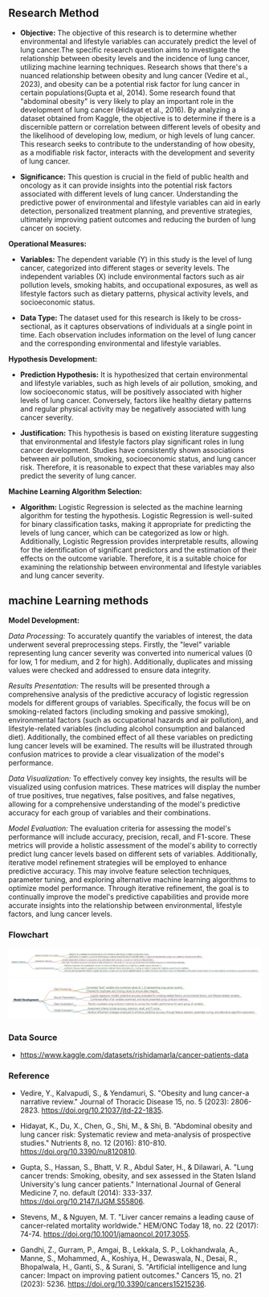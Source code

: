 
## Research Method
- **Objective:** The objective of this research is to determine whether environmental and lifestyle variables can accurately predict the level of lung cancer.The specific research question aims to investigate the relationship between obesity levels and the incidence of lung cancer, utilizing machine learning techniques. Research shows that there's a nuanced relationship between obesity and lung cancer (Vedire et al., 2023), and obesity can be a potential risk factor for lung cancer in certain populations(Gupta et al, 2014). Some research found that "abdominal obesity" is very likely to play an important role in the development of lung cancer (Hidayat et al., 2016). By analyzing a dataset obtained from Kaggle, the objective is to determine if there is a discernible pattern or correlation between different levels of obesity and the likelihood of developing low, medium, or high levels of lung cancer. This research seeks to contribute to the understanding of how obesity, as a modifiable risk factor, interacts with the development and severity of lung cancer.
  
- **Significance:** This question is crucial in the field of public health and oncology as it can provide insights into the potential risk factors associated with different levels of lung cancer. Understanding the predictive power of environmental and lifestyle variables can aid in early detection, personalized treatment planning, and preventive strategies, ultimately improving patient outcomes and reducing the burden of lung cancer on society.

**Operational Measures:**

- **Variables:** The dependent variable (Y) in this study is the level of lung cancer, categorized into different stages or severity levels. The independent variables (X) include environmental factors such as air pollution levels, smoking habits, and occupational exposures, as well as lifestyle factors such as dietary patterns, physical activity levels, and socioeconomic status.

- **Data Type:** The dataset used for this research is likely to be cross-sectional, as it captures observations of individuals at a single point in time. Each observation includes information on the level of lung cancer and the corresponding environmental and lifestyle variables.

**Hypothesis Development:**

- **Prediction Hypothesis:** It is hypothesized that certain environmental and lifestyle variables, such as high levels of air pollution, smoking, and low socioeconomic status, will be positively associated with higher levels of lung cancer. Conversely, factors like healthy dietary patterns and regular physical activity may be negatively associated with lung cancer severity.

- **Justification:** This hypothesis is based on existing literature suggesting that environmental and lifestyle factors play significant roles in lung cancer development. Studies have consistently shown associations between air pollution, smoking, socioeconomic status, and lung cancer risk. Therefore, it is reasonable to expect that these variables may also predict the severity of lung cancer.

**Machine Learning Algorithm Selection:**

- **Algorithm:** Logistic Regression is selected as the machine learning algorithm for testing the hypothesis. Logistic Regression is well-suited for binary classification tasks, making it appropriate for predicting the levels of lung cancer, which can be categorized as low or high. Additionally, Logistic Regression provides interpretable results, allowing for the identification of significant predictors and the estimation of their effects on the outcome variable. Therefore, it is a suitable choice for examining the relationship between environmental and lifestyle variables and lung cancer severity.

## machine Learning methods
**Model Development:**

*Data Processing:*
To accurately quantify the variables of interest, the data underwent several preprocessing steps. Firstly, the "level" variable representing lung cancer severity was converted into numerical values (0 for low, 1 for medium, and 2 for high). Additionally, duplicates and missing values were checked and addressed to ensure data integrity.

*Results Presentation:*
The results will be presented through a comprehensive analysis of the predictive accuracy of logistic regression models for different groups of variables. Specifically, the focus will be on smoking-related factors (including smoking and passive smoking), environmental factors (such as occupational hazards and air pollution), and lifestyle-related variables (including alcohol consumption and balanced diet). Additionally, the combined effect of all these variables on predicting lung cancer levels will be examined. The results will be illustrated through confusion matrices to provide a clear visualization of the model's performance.

*Data Visualization:*
To effectively convey key insights, the results will be visualized using confusion matrices. These matrices will display the number of true positives, true negatives, false positives, and false negatives, allowing for a comprehensive understanding of the model's predictive accuracy for each group of variables and their combinations.

*Model Evaluation:*
The evaluation criteria for assessing the model's performance will include accuracy, precision, recall, and F1-score. These metrics will provide a holistic assessment of the model's ability to correctly predict lung cancer levels based on different sets of variables. Additionally, iterative model refinement strategies will be employed to enhance predictive accuracy. This may involve feature selection techniques, parameter tuning, and exploring alternative machine learning algorithms to optimize model performance. Through iterative refinement, the goal is to continually improve the model's predictive capabilities and provide more accurate insights into the relationship between environmental, lifestyle factors, and lung cancer levels.

### Flowchart
![image](https://github.com/Rising-Stars-by-Sunshine/STATS201_Jiahe_Final/blob/5c496a810e37c543953113f5c17ac95f0a6fcd5c/method/method%20markmap.png)
![image](https://github.com/Rising-Stars-by-Sunshine/STATS201_Jiahe_Final/blob/5c496a810e37c543953113f5c17ac95f0a6fcd5c/method/ml.png)

### Data Source
- https://www.kaggle.com/datasets/rishidamarla/cancer-patients-data



### Reference
- Vedire, Y., Kalvapudi, S., & Yendamuri, S. "Obesity and lung cancer-a narrative review." Journal of Thoracic Disease 15, no. 5 (2023): 2806-2823. https://doi.org/10.21037/jtd-22-1835.

- Hidayat, K., Du, X., Chen, G., Shi, M., & Shi, B. "Abdominal obesity and lung cancer risk: Systematic review and meta-analysis of prospective studies." Nutrients 8, no. 12 (2016): 810-810. https://doi.org/10.3390/nu8120810.

- Gupta, S., Hassan, S., Bhatt, V. R., Abdul Sater, H., & Dilawari, A. "Lung cancer trends: Smoking, obesity, and sex assessed in the Staten Island University's lung cancer patients." International Journal of General Medicine 7, no. default (2014): 333-337. https://doi.org/10.2147/IJGM.S55806.

- Stevens, M., & Nguyen, M. T. "Liver cancer remains a leading cause of cancer-related mortality worldwide." HEM/ONC Today 18, no. 22 (2017): 74-74. https://doi.org/10.1001/jamaoncol.2017.3055.

- Gandhi, Z., Gurram, P., Amgai, B., Lekkala, S. P., Lokhandwala, A., Manne, S., Mohammed, A., Koshiya, H., Dewaswala, N., Desai, R., Bhopalwala, H., Ganti, S., & Surani, S. "Artificial intelligence and lung cancer: Impact on improving patient outcomes." Cancers 15, no. 21 (2023): 5236. https://doi.org/10.3390/cancers15215236.

